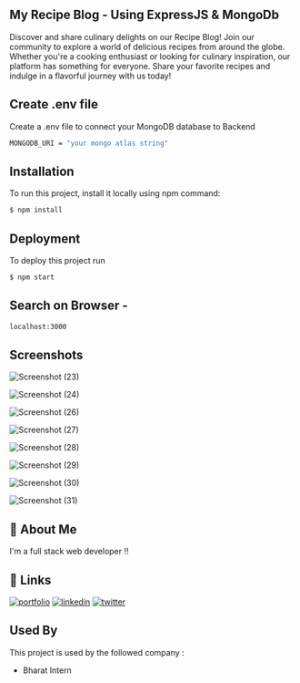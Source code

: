 
## My Recipe Blog - Using ExpressJS & MongoDb


Discover and share culinary delights on our Recipe Blog! Join our community to explore a world of delicious recipes from around the globe. Whether you're a cooking enthusiast or looking for culinary inspiration, our platform has something for everyone. Share your favorite recipes and indulge in a flavorful journey with us today!

## Create .env file

Create a .env file to connect your MongoDB database to Backend

```bash
MONGODB_URI = "your mongo atlas string"
```

## Installation

To run this project, install it locally using npm command:

```bash
$ npm install
```
    
## Deployment

To deploy this project run

```bash
$ npm start
```



## Search on Browser -

 ```bash
 localhost:3000
  ```

 
## Screenshots

![Screenshot (23)](https://github.com/shrinivashunnur08/Cooking_Blog/assets/135942833/579ed71a-1d76-434a-bbdf-76b7a1a496d5)

![Screenshot (24)](https://github.com/shrinivashunnur08/Cooking_Blog/assets/135942833/a5ad4d3a-e01c-408a-abdc-9b04a3a6ef8f)

![Screenshot (26)](https://github.com/shrinivashunnur08/Cooking_Blog/assets/135942833/172ab4c6-9413-4d36-aa71-c1d02b1340fa)

![Screenshot (27)](https://github.com/shrinivashunnur08/Cooking_Blog/assets/135942833/91e98327-6b20-47ee-a2e4-361b2df1a86e)

![Screenshot (28)](https://github.com/shrinivashunnur08/Cooking_Blog/assets/135942833/b065970f-b4ef-4c00-a949-07f37d47a331)

![Screenshot (29)](https://github.com/shrinivashunnur08/Cooking_Blog/assets/135942833/19161fea-1a9a-4642-932a-518be6ff57e6)

![Screenshot (30)](https://github.com/shrinivashunnur08/Cooking_Blog/assets/135942833/2b4cc620-f875-4f92-914b-e88a1662f56e)

![Screenshot (31)](https://github.com/shrinivashunnur08/Cooking_Blog/assets/135942833/0b8e9551-0d0e-451d-9e64-c3db319198f7)





## 🚀 About Me
I'm a full stack web developer !!


## 🔗 Links
[![portfolio](https://img.shields.io/badge/my_portfolio-000?style=for-the-badge&logo=ko-fi&logoColor=white)](https://shriifolio.netlify.app/)
[![linkedin](https://img.shields.io/badge/linkedin-0A66C2?style=for-the-badge&logo=linkedin&logoColor=white)](https://www.linkedin.com/in/shrinivas-hunnur-b93347225/)
[![twitter](https://img.shields.io/badge/twitter-1DA1F2?style=for-the-badge&logo=twitter&logoColor=white)](https://twitter.com/Shriiii_07)


## Used By

This project is used by the followed company :

- Bharat Intern


